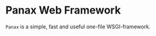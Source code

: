 Panax Web Framework
====================

`Panax` is a simple, fast and useful one-file WSGI-framework. 
